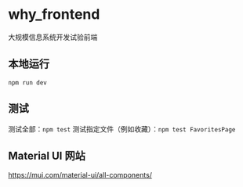 # why_frontend
 大规模信息系统开发试验前端

## 本地运行
`npm run dev`

## 测试
测试全部：`npm test`
测试指定文件（例如收藏）：`npm test FavoritesPage`

## Material UI 网站
https://mui.com/material-ui/all-components/